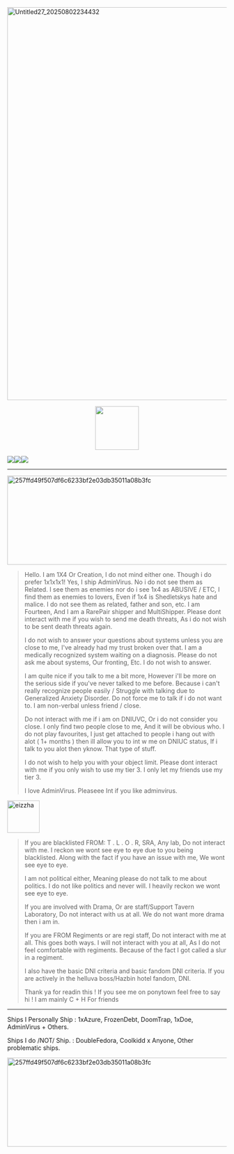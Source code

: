 
<img width="900" height="900" alt="Untitled27_20250802234432" src="https://github.com/user-attachments/assets/5a4d1205-08d5-41fe-8c42-dd992d76a1b5" />

  <p align="center">
 <img width="100" height="100" src="[download (1)](https://github.com/user-attachments/assets/050d4073-066f-4b85-81d1-ac2191e82f1e)">

![](https://komarev.com/ghpvc/?username=ELLERN4TE&color=000000&label=BLOCKS&style=for-the-badge)![](https://komarev.com/ghpvc/?username=fr0zendebt&color=000000&label=WEAKNESSES&style=for-the-badge)![](https://komarev.com/ghpvc/?username=fr0zendebt&color=000000&label=KILLS&style=for-the-badge)


--------------------------------------------------------------------------------------------------------------------------------

<img width="1280" height="204" alt="257ffd49f507df6c6233bf2e03db35011a08b3fc" src="https://github.com/user-attachments/assets/4f6ffb0e-6a84-490f-ba89-4908a6bd53f5" />

> Hello. I am 1X4 Or Creation, I do not mind either one. Though i do prefer 1x1x1x1! Yes, I ship AdminVirus. No i do not see them as Related. I see them as enemies nor do i see 1x4 as ABUSIVE / ETC, I find them as enemies to lovers, Even if 1x4 is Shedletskys hate and malice. I do not see them as related, father and son, etc. I am Fourteen, And I am a RarePair shipper and MultiShipper. Please dont interact with me if you wish to send me death threats, As i do not wish to be sent death threats again.
>
> I do not wish to answer your questions about systems unless you are close to me, I've already had my trust broken over that. I am a medically recognized system waiting on a diagnosis. Please do not ask me about systems, Our fronting, Etc. I do not wish to answer.
>
> I am quite nice if you talk to me a bit more, However i'll be more on the serious side if you've never talked to me before. Because i can't really recognize people easily / Struggle with talking due to Generalized Anxiety Disorder. Do not force me to talk if i do not want to. I am non-verbal unless friend / close.
>
> Do not interact with me if i am on DNIUVC, Or i do not consider you close. I only find two people close to me, And it will be obvious who. I do not play favourites, I just get attached to people i hang out with alot ( 1+ months ) then ill allow you to int w me on DNIUC status, If i talk to you alot then yknow. That type of stuff.
>
> I do not wish to help you with your object limit. Please dont interact with me if you only wish to use my tier 3. I only let my friends use my tier 3.
>
> I love AdminVirus. Pleaseee Int if you like adminvirus.

<img width="74" height="74" alt="eizzha" src="https://github.com/user-attachments/assets/110f63c0-11da-4d29-ba1f-177584b2de2a" />

> If you are blacklisted FROM: T . L . O . R, SRA, Any lab, Do not interact with me. I reckon we wont see eye to eye due to you being blacklisted. Along with the fact if you have an issue with me, We wont see eye to eye.
>
> I am not political either, Meaning please do not talk to me about politics. I do not like politics and never will. I heavily reckon we wont see eye to eye.
>
> If you are involved with Drama, Or are staff/Support Tavern Laboratory, Do not interact with us at all. We do not want more drama then i am in.
>
> If you are FROM Regiments or are regi staff, Do not interact with me at all. This goes both ways. I will not interact with you at all, As I do not feel comfortable with regiments. Because of the fact I got called a slur in a regiment.
>
> I also have the basic DNI criteria and basic fandom DNI criteria. If you are actively in the helluva boss/Hazbin hotel fandom, DNI.
>
> Thank ya for readin this ! If you see me on ponytown feel free to say hi ! I am mainly C + H For friends

-------------------------------------------------------------------------------

Ships I Personally Ship : 1xAzure, FrozenDebt, DoomTrap, 1xDoe, AdminVirus + Others.

Ships I do /NOT/ Ship. : DoubleFedora, Coolkidd x Anyone, Other problematic ships.

 <img width="1280" height="204" alt="257ffd49f507df6c6233bf2e03db35011a08b3fc" src="https://github.com/user-attachments/assets/7162854b-379c-4b28-88cd-4404bae0917e" />



